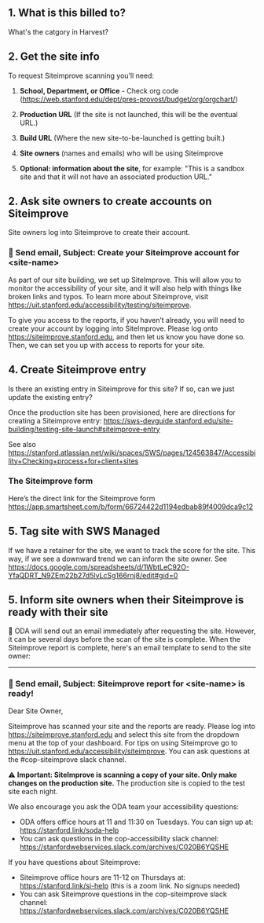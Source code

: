 ## 1. What is this billed to?
What's the catgory in Harvest?

## 2. Get the site info
To request Siteimprove scanning you’ll need:

1. **School, Department, or Office** - Check org code (https://web.stanford.edu/dept/pres-provost/budget/org/orgchart/)

1. **Production URL** (If the site is not launched, this will be the eventual URL.)

1. **Build URL** (Where the new site-to-be-launched is getting built.)

1. **Site owners** (names and emails) who will be using Siteimprove
2. **Optional: information about the site**, for example: "This is a sandbox site and that it will not have an associated production URL."

## 2. Ask site owners to create accounts on Siteimprove
Site owners log into Siteimprove to create their account.

### 📧 Send email, Subject: Create your Siteimprove account for \<site-name\>

As part of our site building, we set up SiteImprove. This will allow you to monitor the accessibility of your site, and it will also help with things like broken links and typos. To learn more about Siteimprove, visit https://uit.stanford.edu/accessibility/testing/siteimprove.

To give you access to the reports, if you haven’t already, you will need to create your account by logging into SiteImprove. Please log onto https://siteimprove.stanford.edu, and then let us know you have done so. Then, we can set you up with access to reports for your site.


## 4. Create Siteimprove entry

Is there an existing entry in Siteimprove for this site? If so, can we just update the existing entry?

Once the production site has been provisioned, here are directions for creating a Siteimprove entry:
https://sws-devguide.stanford.edu/site-building/testing-site-launch#siteimprove-entry

See also https://stanford.atlassian.net/wiki/spaces/SWS/pages/124563847/Accessibility+Checking+process+for+client+sites

### The Siteimprove form

Here’s the direct link for the Siteimprove form
https://app.smartsheet.com/b/form/66724422d1194edbab89f4009dca9c12


## 5. Tag site with SWS Managed
If we have a retainer for the site, we want to track the score for the site. This way, if we see a downward trend we can inform the site owner.
See https://docs.google.com/spreadsheets/d/1WbtLeC92O-YfaQDRT_N9ZEm22b27d5lyLcSg166rnj8/edit#gid=0 

## 5. Inform site owners when their Siteimprove is ready with their site

📧 ODA will send out an email immediately after requesting the site. However, it can be several days before the scan of the site is complete. When the Siteimprove report is complete, here's an email template to send to the site owner:

---
### 📧 Send email, Subject: Siteimprove report for \<site-name\> is ready!

Dear Site Owner,

Siteimprove has scanned your site and the reports are ready. Please log into https://siteimprove.stanford.edu and select this site from the dropdown menu at the top of your dashboard.  For tips on using Siteimprove go to https://uit.stanford.edu/accessibility/siteimprove. You can ask questions at the #cop-siteimprove slack channel. 

⚠️ **Important: SiteImprove is scanning a copy of your site. Only make changes on the production site.**
The production site is copied to the test site each night.

We also encourage you ask the ODA team your accessibility questions:

* ODA offers office hours at 11 and 11:30 on Tuesdays. You can sign up at: https://stanford.link/soda-help
* You can ask questions in the cop-accessibility slack channel:  https://stanfordwebservices.slack.com/archives/C020B6YQSHE

If you have questions about Siteimprove:

* Siteimprove office hours are 11-12 on Thursdays at: https://stanford.link/si-help (this is a zoom link. No signups needed)
* You can ask Siteimprove questions in the cop-siteimprove slack channel: https://stanfordwebservices.slack.com/archives/C020B6YQSHE 

